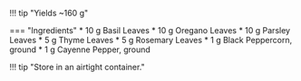 !!! tip "Yields ~160 g"

=== "Ingredients"
    * 10 g Basil Leaves
    * 10 g Oregano Leaves
    * 10 g Parsley Leaves
    * 5 g Thyme Leaves
    * 5 g Rosemary Leaves
    * 1 g Black Peppercorn, ground
    * 1 g Cayenne Pepper, ground

!!! tip "Store in an airtight container."
